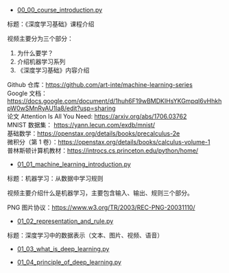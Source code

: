 * [00_00_course_introduction.py](deep_learning/00_00_course_introduction.py)

标题：《深度学习基础》课程介绍

视频主要分为三个部分：

1. 为什么要学？
2. 介绍机器学习系列
3. 《深度学习基础》内容介绍

Github 仓库：https://github.com/art-inte/machine-learning-series  
Google 文档：https://docs.google.com/document/d/1huh6F19wBMDKIHsYKGmpql6vHhkhpW0wSMnRyAU1la8/edit?usp=sharing  
论文 Attention Is All You Need: https://arxiv.org/abs/1706.03762  
MNIST 数据集： https://yann.lecun.com/exdb/mnist/  
基础数学：https://openstax.org/details/books/precalculus-2e  
微积分（第 1 卷）：https://openstax.org/details/books/calculus-volume-1  
普林斯顿计算机教材：https://introcs.cs.princeton.edu/python/home/  


* [01_01_machine_learning_introduction.py](deep_learning/01_01_machine_learning_introduction.py)

标题：机器学习：从数据中学习规则

视频主要介绍什么是机器学习，主要包含输入、输出、规则三个部分。

PNG 图片协议：https://www.w3.org/TR/2003/REC-PNG-20031110/

* [01_02_representation_and_rule.py](deep_learning/01_02_representation_and_rule.py)

标题：深度学习中的数据表示（文本、图片、视频、语音）

* [01_03_what_is_deep_learning.py](deep_learning/01_03_what_is_deep_learning.py)

* [01_04_principle_of_deep_learning.py](deep_learning/01_04_principle_of_deep_learning.py)
